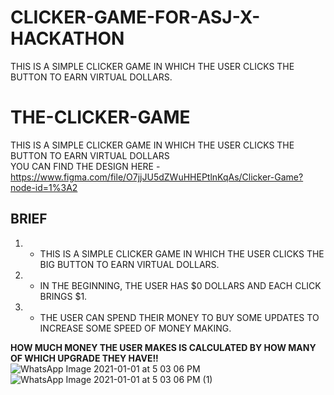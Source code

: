 # CLICKER-GAME-FOR-ASJ-X-HACKATHON
THIS IS A SIMPLE CLICKER GAME IN WHICH THE USER CLICKS THE BUTTON TO EARN VIRTUAL DOLLARS.
# THE-CLICKER-GAME
THIS IS A SIMPLE CLICKER GAME IN WHICH THE USER CLICKS THE BUTTON TO EARN VIRTUAL DOLLARS<br>
YOU CAN FIND THE DESIGN HERE - https://www.figma.com/file/O7jjJU5dZWuHHEPtlnKqAs/Clicker-Game?node-id=1%3A2<br>
## BRIEF ##
1. - THIS IS A SIMPLE CLICKER GAME IN WHICH THE USER CLICKS THE BIG BUTTON TO EARN VIRTUAL DOLLARS.
2. - IN THE BEGINNING, THE USER HAS $0 DOLLARS AND EACH CLICK BRINGS $1.
3. - THE USER CAN SPEND THEIR MONEY TO BUY SOME UPDATES TO INCREASE SOME SPEED OF MONEY MAKING.

**HOW MUCH MONEY THE USER MAKES IS CALCULATED BY HOW MANY OF WHICH UPGRADE THEY HAVE!!**
![WhatsApp Image 2021-01-01 at 5 03 06 PM](https://user-images.githubusercontent.com/63424869/104127221-ddfcfe00-5386-11eb-8bce-0b963bf9e67d.jpeg)
![WhatsApp Image 2021-01-01 at 5 03 06 PM (1)](https://user-images.githubusercontent.com/63424869/104127224-df2e2b00-5386-11eb-83ec-a44c5fa96d1e.jpeg)

